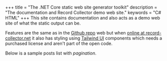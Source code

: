 +++
title = "The .NET Core static web site generator toolkit"
description = "The documentation and Record Collector demo web site."
keywords = "C# HTML"
+++
This site contains documentation and also acts as a demo web site of what the static output can be.

Features are the same as in the [Github repo](https://github.com/krompaco/record-collector) web but when [online at record-collector.net](https://record-collector.net) it also has styling using [Tailwind UI](https://tailwindui.com) components which needs a purchased license and aren't part of the open code.

Below is a sample posts list with _pagination_.
